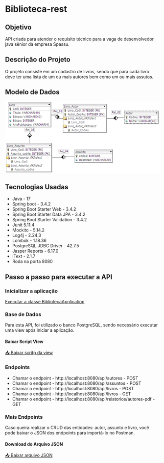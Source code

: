 # Biblioteca-rest

## Objetivo
API criada para atender o requisito técnico para a vaga de desenvolvedor java sênior da empresa Spassu.

## Descrição do Projeto
O projeto consiste em um cadastro de livros, sendo que para cada livro deve ter uma lista de um ou mais autores bem como um ou mais assutos.

## Modelo de Dados
![Diagrama Relacional](src/main/resources/modelo-dados/modelo-dados.png)

## Tecnologias Usadas

<ul>
  <li>Java - 17</li>
  <li>Spring boot - 3.4.2</li>
  <li>Spring Boot Starter Web - 3.4.2</li>
  <li>Spring Boot Starter Data JPA - 3.4.2</li>
  <li>Spring Boot Starter Validation - 3.4.2</li>
  <li>Junit 5.11.4</li>
  <li>Mockito - 5.14.2</li>
  <li>Log4j - 2.24.3</li>
  <li>Lombok - 1.18.36</li>
  <li>PostgreSQL JDBC Driver - 42.7.5</li>
  <li>Jasper Reports - 6.17.0</li>
  <li>iText - 2.1.7</li>
  <li>Roda na porta 8080</li>
</ul>


## Passo a passo para executar a API

### Inicializar a aplicação

[Executar a classe BibliotecaApplication](src/main/java/com/spassu/tj/biblioteca/BibliotecaApplication.java)

### Base de Dados
Para esta API, foi utilizado o banco PostgreSQL, sendo necessário executar uma view após iniciar a aplicação.<br>

#### Baixar Script View
[📥 Baixar scritp da view](src/main/resources/scripts/VwAutoresLivrosAssuntos.sql)

### Endpoints

<ul>
  <li>Chamar o endpoint - http://localhost:8080/api/autores -  POST </li>
  <li>Chamar o endpoint - http://localhost:8080/api/assuntos - POST </li>
  <li>Chamar o endpoint - http://localhost:8080/api/livros - POST </li>
  <li>Chamar o endpoint - http://localhost:8080/api/livros - GET </li>
  <li>Chamar o endpoint - http://localhost:8080/api/relatorios/autores-pdf - GET </li>    
</ul>

### Mais Endpoints
Caso queira realizar o CRUD das entidades: autor, assunto e livro, você pode baixar o JSON dos endpoints para importá-lo no Postman.

#### Download do Arquivo JSON
[📥 Baixar arquivo JSON](src/main/resources/postman/Biblioteca-rest.postman_collection.json)











